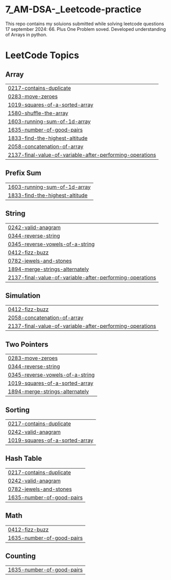# 7_AM-DSA-_Leetcode-practice
This repo contains my soluions submitted while solving leetcode questions
17 september 2024: 66. Plus One Problem soved.
Developed understanding of Arrays in python.

<!---LeetCode Topics Start-->
# LeetCode Topics
## Array
|  |
| ------- |
| [0217-contains-duplicate](https://github.com/iubaidrmn/7_AM-DSA-_Leetcode-practice/tree/master/0217-contains-duplicate) |
| [0283-move-zeroes](https://github.com/iubaidrmn/7_AM-DSA-_Leetcode-practice/tree/master/0283-move-zeroes) |
| [1019-squares-of-a-sorted-array](https://github.com/iubaidrmn/7_AM-DSA-_Leetcode-practice/tree/master/1019-squares-of-a-sorted-array) |
| [1580-shuffle-the-array](https://github.com/iubaidrmn/7_AM-DSA-_Leetcode-practice/tree/master/1580-shuffle-the-array) |
| [1603-running-sum-of-1d-array](https://github.com/iubaidrmn/7_AM-DSA-_Leetcode-practice/tree/master/1603-running-sum-of-1d-array) |
| [1635-number-of-good-pairs](https://github.com/iubaidrmn/7_AM-DSA-_Leetcode-practice/tree/master/1635-number-of-good-pairs) |
| [1833-find-the-highest-altitude](https://github.com/iubaidrmn/7_AM-DSA-_Leetcode-practice/tree/master/1833-find-the-highest-altitude) |
| [2058-concatenation-of-array](https://github.com/iubaidrmn/7_AM-DSA-_Leetcode-practice/tree/master/2058-concatenation-of-array) |
| [2137-final-value-of-variable-after-performing-operations](https://github.com/iubaidrmn/7_AM-DSA-_Leetcode-practice/tree/master/2137-final-value-of-variable-after-performing-operations) |
## Prefix Sum
|  |
| ------- |
| [1603-running-sum-of-1d-array](https://github.com/iubaidrmn/7_AM-DSA-_Leetcode-practice/tree/master/1603-running-sum-of-1d-array) |
| [1833-find-the-highest-altitude](https://github.com/iubaidrmn/7_AM-DSA-_Leetcode-practice/tree/master/1833-find-the-highest-altitude) |
## String
|  |
| ------- |
| [0242-valid-anagram](https://github.com/iubaidrmn/7_AM-DSA-_Leetcode-practice/tree/master/0242-valid-anagram) |
| [0344-reverse-string](https://github.com/iubaidrmn/7_AM-DSA-_Leetcode-practice/tree/master/0344-reverse-string) |
| [0345-reverse-vowels-of-a-string](https://github.com/iubaidrmn/7_AM-DSA-_Leetcode-practice/tree/master/0345-reverse-vowels-of-a-string) |
| [0412-fizz-buzz](https://github.com/iubaidrmn/7_AM-DSA-_Leetcode-practice/tree/master/0412-fizz-buzz) |
| [0782-jewels-and-stones](https://github.com/iubaidrmn/7_AM-DSA-_Leetcode-practice/tree/master/0782-jewels-and-stones) |
| [1894-merge-strings-alternately](https://github.com/iubaidrmn/7_AM-DSA-_Leetcode-practice/tree/master/1894-merge-strings-alternately) |
| [2137-final-value-of-variable-after-performing-operations](https://github.com/iubaidrmn/7_AM-DSA-_Leetcode-practice/tree/master/2137-final-value-of-variable-after-performing-operations) |
## Simulation
|  |
| ------- |
| [0412-fizz-buzz](https://github.com/iubaidrmn/7_AM-DSA-_Leetcode-practice/tree/master/0412-fizz-buzz) |
| [2058-concatenation-of-array](https://github.com/iubaidrmn/7_AM-DSA-_Leetcode-practice/tree/master/2058-concatenation-of-array) |
| [2137-final-value-of-variable-after-performing-operations](https://github.com/iubaidrmn/7_AM-DSA-_Leetcode-practice/tree/master/2137-final-value-of-variable-after-performing-operations) |
## Two Pointers
|  |
| ------- |
| [0283-move-zeroes](https://github.com/iubaidrmn/7_AM-DSA-_Leetcode-practice/tree/master/0283-move-zeroes) |
| [0344-reverse-string](https://github.com/iubaidrmn/7_AM-DSA-_Leetcode-practice/tree/master/0344-reverse-string) |
| [0345-reverse-vowels-of-a-string](https://github.com/iubaidrmn/7_AM-DSA-_Leetcode-practice/tree/master/0345-reverse-vowels-of-a-string) |
| [1019-squares-of-a-sorted-array](https://github.com/iubaidrmn/7_AM-DSA-_Leetcode-practice/tree/master/1019-squares-of-a-sorted-array) |
| [1894-merge-strings-alternately](https://github.com/iubaidrmn/7_AM-DSA-_Leetcode-practice/tree/master/1894-merge-strings-alternately) |
## Sorting
|  |
| ------- |
| [0217-contains-duplicate](https://github.com/iubaidrmn/7_AM-DSA-_Leetcode-practice/tree/master/0217-contains-duplicate) |
| [0242-valid-anagram](https://github.com/iubaidrmn/7_AM-DSA-_Leetcode-practice/tree/master/0242-valid-anagram) |
| [1019-squares-of-a-sorted-array](https://github.com/iubaidrmn/7_AM-DSA-_Leetcode-practice/tree/master/1019-squares-of-a-sorted-array) |
## Hash Table
|  |
| ------- |
| [0217-contains-duplicate](https://github.com/iubaidrmn/7_AM-DSA-_Leetcode-practice/tree/master/0217-contains-duplicate) |
| [0242-valid-anagram](https://github.com/iubaidrmn/7_AM-DSA-_Leetcode-practice/tree/master/0242-valid-anagram) |
| [0782-jewels-and-stones](https://github.com/iubaidrmn/7_AM-DSA-_Leetcode-practice/tree/master/0782-jewels-and-stones) |
| [1635-number-of-good-pairs](https://github.com/iubaidrmn/7_AM-DSA-_Leetcode-practice/tree/master/1635-number-of-good-pairs) |
## Math
|  |
| ------- |
| [0412-fizz-buzz](https://github.com/iubaidrmn/7_AM-DSA-_Leetcode-practice/tree/master/0412-fizz-buzz) |
| [1635-number-of-good-pairs](https://github.com/iubaidrmn/7_AM-DSA-_Leetcode-practice/tree/master/1635-number-of-good-pairs) |
## Counting
|  |
| ------- |
| [1635-number-of-good-pairs](https://github.com/iubaidrmn/7_AM-DSA-_Leetcode-practice/tree/master/1635-number-of-good-pairs) |
<!---LeetCode Topics End-->